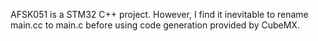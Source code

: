 AFSK051 is a STM32 C++ project. 
However, I find it inevitable to rename main.cc to main.c before using code generation provided by CubeMX.
